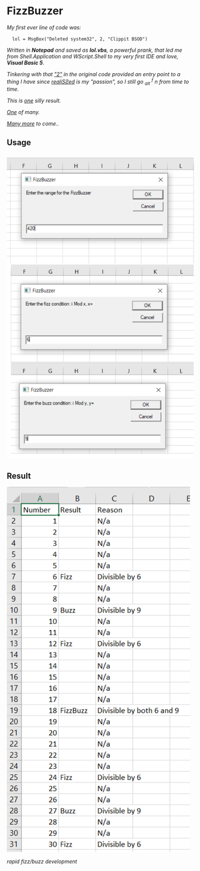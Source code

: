 # FizzBuzzer

_My first ever line of code was:_

      lol = MsgBox("Deleted system32", 2, "Clippit BSOD")
_Written in **Notepad** and saved as **lol.vbs**, a powerful prank, that led me from Shell.Application and WScript.Shell to my very first IDE and love, **Visual Basic 5**_.

_Tinkering with that ["2"](https://learn.microsoft.com/en-us/office/vba/language/reference/user-interface-help/msgbox-constants) in the original code provided an entry point to a thing I have since [realiSƧed](https://www.scribbr.com/us-vs-uk/realise-or-realize/) is my "passion", so I still go <sub>alt</sub> <sup>ƒ</sup> n from time to time._

_This is [one](https://github.com/KayserSoze42/extend.io/blob/main/src/dotNyet/FizzBuzzer/FizzBuzzer.vbs) silly result._

_[One](https://github.com/KayserSoze42/extend.io/blob/main/src/dotNyet/SlinkySearch/VBScript/AnythingSeznamSlinky.vbs) of many._

_[Many more](https://github.com/KayserSoze42/extend.io) to come.._

## Usage

![a](https://github.com/KayserSoze42/extend.io/blob/main/src/dotNyet/FizzBuzzer/a.png?raw=true)

## Result

![b](https://github.com/KayserSoze42/extend.io/blob/main/src/dotNyet/FizzBuzzer/b.png?raw=true)

_rapid fizz/buzz development_
